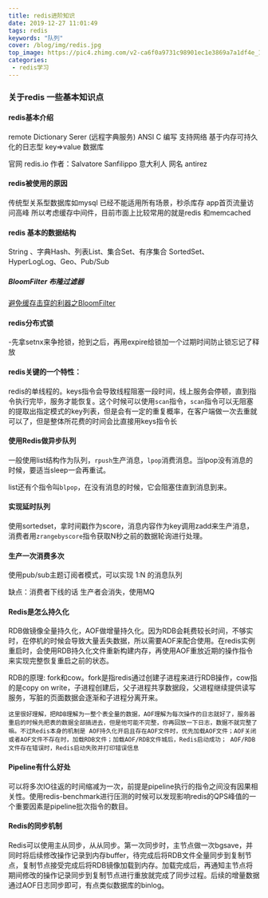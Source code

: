```yaml
---
title: redis进阶知识
date: 2019-12-27 11:01:49
tags: redis
keywords: "队列"
cover: /blog/img/redis.jpg
top_image: https://pic4.zhimg.com/v2-ca6f0a9731c98901ec1e3869a7a1df4e_1200x500.jpg
categories:
 - redis学习
---
```


### 关于redis 一些基本知识点

#### redis基本介绍

remote Dictionary Serer (远程字典服务) ANSI C 编写 支持网络 基于内存可持久化的日志型 key=>value 数据库

官网 redis.io   作者：Salvatore Sanfilippo 意大利人 网名 antirez

#### redis被使用的原因

  传统型关系型数据库如mysql 已经不能适用所有场景，秒杀库存 app首页流量访问高峰  所以考虑缓存中间件，目前市面上比较常用的就是redis 和memcached 

#### redis 基本的数据结构

String 、字典Hash、列表List、集合Set、有序集合 SortedSet、 HyperLogLog、Geo、Pub/Sub

##### BloomFilter 布隆过滤器

[避免缓存击穿的利器之BloomFilter](https://link.zhihu.com/?target=https%3A//juejin.im/post/5db69365518825645656c0de)

#### redis分布式锁

-先拿setnx来争抢锁，抢到之后，再用expire给锁加一个过期时间防止锁忘记了释放

#### redis关键的一个特性：

redis的单线程的。keys指令会导致线程阻塞一段时间，线上服务会停顿，直到指令执行完毕，服务才能恢复。这个时候可以使用`scan`指令，`scan`指令可以无阻塞的提取出指定模式的key列表，但是会有一定的重复概率，在客户端做一次去重就可以了，但是整体所花费的时间会比直接用keys指令长

#### 使用Redis做异步队列

一般使用list结构作为队列，`rpush`生产消息，`lpop`消费消息。当lpop没有消息的时候，要适当sleep一会再重试。

list还有个指令叫`blpop`，在没有消息的时候，它会阻塞住直到消息到来。

#### 实现延时队列

使用sortedset，拿时间戳作为score，消息内容作为key调用zadd来生产消息，消费者用`zrangebyscore`指令获取N秒之前的数据轮询进行处理。

#### 生产一次消费多次

使用pub/sub主题订阅者模式，可以实现 1:N 的消息队列

缺点：消费者下线的话 生产者会消失，使用MQ

#### Redis是怎么持久化

RDB做镜像全量持久化，AOF做增量持久化。因为RDB会耗费较长时间，不够实时，在停机的时候会导致大量丢失数据，所以需要AOF来配合使用。在redis实例重启时，会使用RDB持久化文件重新构建内存，再使用AOF重放近期的操作指令来实现完整恢复重启之前的状态。

RDB的原理: fork和cow。fork是指redis通过创建子进程来进行RDB操作，cow指的是copy on write，子进程创建后，父子进程共享数据段，父进程继续提供读写服务，写脏的页面数据会逐渐和子进程分离开来。

```
这里很好理解，把RDB理解为一整个表全量的数据，AOF理解为每次操作的日志就好了，服务器重启的时候先把表的数据全部搞进去，但是他可能不完整，你再回放一下日志，数据不就完整了嘛。不过Redis本身的机制是 AOF持久化开启且存在AOF文件时，优先加载AOF文件；AOF关闭或者AOF文件不存在时，加载RDB文件；加载AOF/RDB文件城后，Redis启动成功； AOF/RDB文件存在错误时，Redis启动失败并打印错误信息
```

#### Pipeline有什么好处

可以将多次IO往返的时间缩减为一次，前提是pipeline执行的指令之间没有因果相关性。使用redis-benchmark进行压测的时候可以发现影响redis的QPS峰值的一个重要因素是pipeline批次指令的数目。

#### Redis的同步机制

Redis可以使用主从同步，从从同步。第一次同步时，主节点做一次bgsave，并同时将后续修改操作记录到内存buffer，待完成后将RDB文件全量同步到复制节点，复制节点接受完成后将RDB镜像加载到内存。加载完成后，再通知主节点将期间修改的操作记录同步到复制节点进行重放就完成了同步过程。后续的增量数据通过AOF日志同步即可，有点类似数据库的binlog。